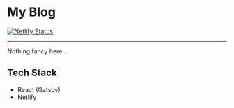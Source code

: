 # My Blog

[![Netlify Status](https://api.netlify.com/api/v1/badges/9b792db0-ad5d-4a3a-8607-a34ed76933e7/deploy-status)](https://app.netlify.com/sites/reacttalk/deploys)

---

Nothing fancy here...

## Tech Stack
- React (Gatsby)
- Netlify
